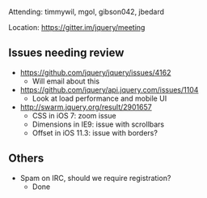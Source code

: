 Attending: timmywil, mgol, gibson042, jbedard

Location: https://gitter.im/jquery/meeting

## Issues needing review
* https://github.com/jquery/jquery/issues/4162
  - Will email about this
* https://github.com/jquery/api.jquery.com/issues/1104 
  - Look at load performance and mobile UI
* http://swarm.jquery.org/result/2901657 
  - CSS in iOS 7: zoom issue
  - Dimensions in IE9: issue with scrollbars
  - Offset in iOS 11.3: issue with borders?

## Others
* Spam on IRC, should we require registration?
  - Done
